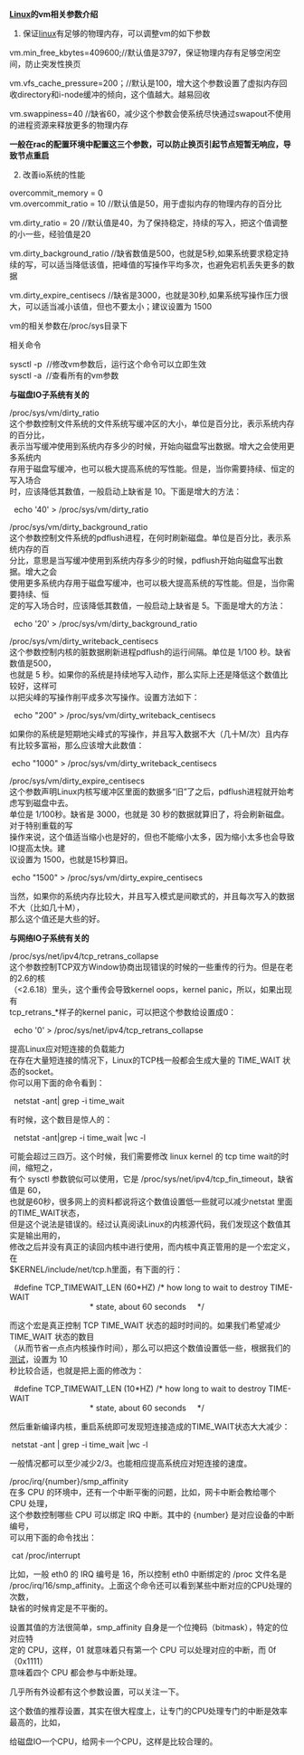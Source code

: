 [**Linux**](http://lib.csdn.net/base/linux)**的vm相关参数介绍**

  
1. 保证[linux](http://lib.csdn.net/base/linux)有足够的物理内存，可以调整vm的如下参数



vm.min\_free\_kbytes=409600;//默认值是3797，保证物理内存有足够空闲空间，防止突发性换页

  
vm.vfs\_cache\_pressure=200；//默认是100，增大这个参数设置了虚拟内存回收directory和i-node缓冲的倾向，这个值越大。越易回收

  
vm.swappiness=40 //缺省60，减少这个参数会使系统尽快通过swapout不使用的进程资源来释放更多的物理内存



**一般在rac的配置环境中配置这三个参数，可以防止换页引起节点短暂无响应，导致节点重启**

  
2. 改善io系统的性能

  
overcommit\_memory = 0  
vm.overcommit\_ratio = 10 //默认值是50，用于虚拟内存的物理内存的百分比

  
vm.dirty\_ratio = 20 //默认值是40，为了保持稳定，持续的写入，把这个值调整的小一些，经验值是20

  
vm.dirty\_background\_ratio //缺省数值是500，也就是5秒,如果系统要求稳定持续的写，可以适当降低该值，把峰值的写操作平均多次，也避免宕机丢失更多的数据

  
vm.dirty\_expire\_centisecs //缺省是3000，也就是30秒,如果系统写操作压力很大，可以适当减小该值，但也不要太小；建议设置为 1500



vm的相关参数在/proc/sys目录下



相关命令

sysctl -p  //修改vm参数后，运行这个命令可以立即生效  
sysctl -a  //查看所有的vm参数

  
**与磁盘IO子系统有关的**



/proc/sys/vm/dirty\_ratio  
这个参数控制文件系统的文件系统写缓冲区的大小，单位是百分比，表示系统内存的百分比，  
表示当写缓冲使用到系统内存多少的时候，开始向磁盘写出数据。增大之会使用更多系统内  
存用于磁盘写缓冲，也可以极大提高系统的写性能。但是，当你需要持续、恒定的写入场合  
时，应该降低其数值，一般启动上缺省是 10。下面是增大的方法：

  echo '40' &gt; /proc/sys/vm/dirty\_ratio



/proc/sys/vm/dirty\_background\_ratio  
这个参数控制文件系统的pdflush进程，在何时刷新磁盘。单位是百分比，表示系统内存的百  
分比，意思是当写缓冲使用到系统内存多少的时候，pdflush开始向磁盘写出数据。增大之会  
使用更多系统内存用于磁盘写缓冲，也可以极大提高系统的写性能。但是，当你需要持续、恒  
定的写入场合时，应该降低其数值，一般启动上缺省是 5。下面是增大的方法：

  echo '20' &gt; /proc/sys/vm/dirty\_background\_ratio



/proc/sys/vm/dirty\_writeback\_centisecs  
这个参数控制内核的脏数据刷新进程pdflush的运行间隔。单位是 1/100 秒。缺省数值是500，  
也就是 5 秒。如果你的系统是持续地写入动作，那么实际上还是降低这个数值比较好，这样可  
以把尖峰的写操作削平成多次写操作。设置方法如下：



  echo "200" &gt; /proc/sys/vm/dirty\_writeback\_centisecs



如果你的系统是短期地尖峰式的写操作，并且写入数据不大（几十M/次）且内存有比较多富裕，那么应该增大此数值：

 echo "1000" &gt; /proc/sys/vm/dirty\_writeback\_centisecs



  
/proc/sys/vm/dirty\_expire\_centisecs  
这个参数声明Linux内核写缓冲区里面的数据多“旧”了之后，pdflush进程就开始考虑写到磁盘中去。  
单位是 1/100秒。缺省是 3000，也就是 30 秒的数据就算旧了，将会刷新磁盘。对于特别重载的写  
操作来说，这个值适当缩小也是好的，但也不能缩小太多，因为缩小太多也会导致IO提高太快。建  
议设置为 1500，也就是15秒算旧。



 echo "1500" &gt; /proc/sys/vm/dirty\_expire\_centisecs

  
当然，如果你的系统内存比较大，并且写入模式是间歇式的，并且每次写入的数据不大（比如几十M），  
那么这个值还是大些的好。



**与网络IO子系统有关的**



/proc/sys/net/ipv4/tcp\_retrans\_collapse  
这个参数控制TCP双方Window协商出现错误的时候的一些重传的行为。但是在老的2.6的核   
（&lt;2.6.18）里头，这个重传会导致kernel oops，kernel panic，所以，如果出现有   
tcp\_retrans\_\*样子的kernel panic，可以把这个参数给设置成0：



  echo '0' &gt; /proc/sys/net/ipv4/tcp\_retrans\_collapse



提高Linux应对短连接的负载能力  
在存在大量短连接的情况下，Linux的TCP栈一般都会生成大量的 TIME\_WAIT 状态的socket。  
你可以用下面的命令看到：



  netstat -ant\| grep -i time\_wait



有时候，这个数目是惊人的：



  netstat -ant\|grep -i time\_wait \|wc -l

  
可能会超过三四万。这个时候，我们需要修改 linux kernel 的 tcp time wait的时间，缩短之，  
有个 sysctl 参数貌似可以使用，它是 /proc/sys/net/ipv4/tcp\_fin\_timeout，缺省值是 60，  
也就是60秒，很多网上的资料都说将这个数值设置低一些就可以减少netstat 里面的TIME\_WAIT状态，  
但是这个说法是错误的。经过认真阅读Linux的内核源代码，我们发现这个数值其实是输出用的，  
修改之后并没有真正的读回内核中进行使用，而内核中真正管用的是一个宏定义，在   
$KERNEL/include/net/tcp.h里面，有下面的行：



  \#define TCP\_TIMEWAIT\_LEN \(60\*HZ\) /\* how long to wait to destroy TIME-WAIT  
                                    \* state, about 60 seconds     \*/



而这个宏是真正控制 TCP TIME\_WAIT 状态的超时时间的。如果我们希望减少 TIME\_WAIT 状态的数目  
（从而节省一点点内核操作时间），那么可以把这个数值设置低一些，根据我们的[测试](http://lib.csdn.net/base/softwaretest)，设置为 10   
秒比较合适，也就是把上面的修改为：



  \#define TCP\_TIMEWAIT\_LEN \(10\*HZ\) /\* how long to wait to destroy TIME-WAIT  
                                    \* state, about 60 seconds     \*/



然后重新编译内核，重启系统即可发现短连接造成的TIME\_WAIT状态大大减少：



 netstat -ant \| grep -i time\_wait \|wc -l



一般情况都可以至少减少2/3。也能相应提高系统应对短连接的速度。

  
/proc/irq/{number}/smp\_affinity  
在多 CPU 的环境中，还有一个中断平衡的问题，比如，网卡中断会教给哪个 CPU 处理，  
这个参数控制哪些 CPU 可以绑定 IRQ 中断。其中的 {number} 是对应设备的中断编号，  
可以用下面的命令找出：



 cat /proc/interrupt

  
比如，一般 eth0 的 IRQ 编号是 16，所以控制 eth0 中断绑定的 /proc 文件名是  
/proc/irq/16/smp\_affinity。上面这个命令还可以看到某些中断对应的CPU处理的次数，  
缺省的时候肯定是不平衡的。



设置其值的方法很简单，smp\_affinity 自身是一个位掩码（bitmask），特定的位对应特  
定的 CPU，这样，01 就意味着只有第一个 CPU 可以处理对应的中断，而 0f（0x1111）  
意味着四个 CPU 都会参与中断处理。



几乎所有外设都有这个参数设置，可以关注一下。



  


这个数值的推荐设置，其实在很大程度上，让专门的CPU处理专门的中断是效率最高的，比如，

给磁盘IO一个CPU，给网卡一个CPU，这样是比较合理的。

